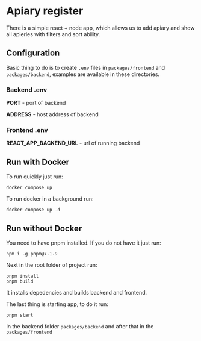 # Apiary register

There is a simple react + node app, which allows us to add apiary and show all apieries with filters and sort ability.

## Configuration

Basic thing to do is to create `.env` files in `packages/frontend` and `packages/backend`, examples are available in these directories.

### Backend .env

**PORT** - port of backend

**ADDRESS** - host address of backend

### Frontend .env

**REACT_APP_BACKEND_URL** - url of running backend

## Run with Docker

To run quickly just run:

```
docker compose up
```

To run docker in a background run:

```
docker compose up -d
```

## Run without Docker

You need to have pnpm installed. If you do not have it just run:

```
npm i -g pnpm@7.1.9
```

Next in the root folder of project run:

```
pnpm install 
pnpm build
```

It installs depedencies and builds backend and frontend.

The last thing is starting app, to do it run:

```
pnpm start
```

In the backend folder `packages/backend` and after that in the `packages/frontend`
